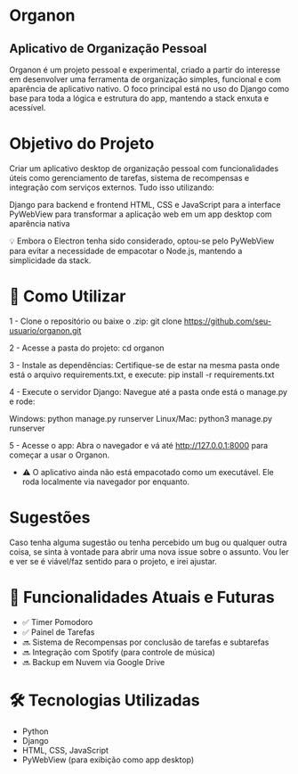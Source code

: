 # Organon
## Aplicativo de Organização Pessoal

Organon é um projeto pessoal e experimental, criado a partir do interesse em desenvolver uma ferramenta de organização simples, funcional e com aparência de aplicativo nativo. O foco principal está no uso do Django como base para toda a lógica e estrutura do app, mantendo a stack enxuta e acessível.

# Objetivo do Projeto
Criar um aplicativo desktop de organização pessoal com funcionalidades úteis como gerenciamento de tarefas, sistema de recompensas e integração com serviços externos. Tudo isso utilizando:

Django para backend e frontend
HTML, CSS e JavaScript para a interface
PyWebView para transformar a aplicação web em um app desktop com aparência nativa

💡 Embora o Electron tenha sido considerado, optou-se pelo PyWebView para evitar a necessidade de empacotar o Node.js, mantendo a simplicidade da stack.

# 🚀 Como Utilizar

1 - Clone o repositório ou baixe o .zip:
git clone https://github.com/seu-usuario/organon.git

2 - Acesse a pasta do projeto:
cd organon

3 - Instale as dependências:
Certifique-se de estar na mesma pasta onde está o arquivo requirements.txt, e execute:
pip install -r requirements.txt

4 - Execute o servidor Django:
Navegue até a pasta onde está o manage.py e rode:

Windows: python manage.py runserver
Linux/Mac: python3 manage.py runserver

5 - Acesse o app:
Abra o navegador e vá até http://127.0.0.1:8000 para começar a usar o Organon.
- ⚠️ O aplicativo ainda não está empacotado como um executável. Ele roda localmente via navegador por enquanto.

# Sugestões
Caso tenha alguma sugestão ou tenha percebido um bug ou qualquer outra coisa, se sinta à vontade para abrir uma nova issue sobre o assunto.
Vou ler e ver se é viável/faz sentido para o projeto, e irei ajustar.

# 🧩 Funcionalidades Atuais e Futuras
- ✅ Timer Pomodoro
- ✅ Painel de Tarefas
- 🔜 Sistema de Recompensas por conclusão de tarefas e subtarefas
- 🔜 Integração com Spotify (para controle de música)
- 🔜 Backup em Nuvem via Google Drive

# 🛠️ Tecnologias Utilizadas
- Python
- Django
- HTML, CSS, JavaScript
- PyWebView (para exibição como app desktop)
